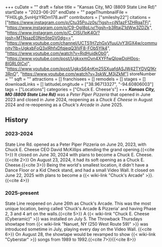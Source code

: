 +++
cuDate = ""
draft = false
title = "Kansas City, MO (8809 State Line Rd)"
startDate = "2023-06-20"
endDate = ""
pageThumbnailFile = "FH0Lgb_5vnHjzYRDm178.avif"
contributors = ["smileshy22"]
citations = ["https://www.instagram.com/p/Ctu35PoJz0s/?igsh=cjN1azF1ZHRqaTFj", "https://www.instagram.com/p/C9-OgI8pLjv/?igsh=b3RtajZ1dWw3ZDZk", "https://www.instagram.com/p/C_CISU1pK4O/?igsh=MTNsazE0Nm5teGV0dg==", "https://www.youtube.com/channel/UCT51H7zhGxVfuuUvY3lGX4w/community?lb=UgkxbFoQ3xlRhfxDfqjeqQ3IVF8-FOb5YIk4", "https://www.youtube.com/watch?v=RjdHujdkOb0", "https://www.youtube.com/post/UgkxxmOvn4XYFfwQIowDoH0os-8IGRL0ICxI", "https://www.youtube.com/post/UgkxS64nKm25SXuafdASJW42TYDVQ1Kr3RnO", "https://www.youtube.com/watch?v=3skW_M3jZkM"]
storeNumber = ""
sqft = ""
attractions = []
franchisees = []
remodels = []
stages = []
downloadLinks = []
latitudeLongitude = ["38.96713327", "-94.60806003"]
tags = ["Locations"]
categories = ["Chuck E. Cheese's"]
+++
***Kansas City, MO (8809 State Line Rd)*** was a *Peter Piper Pizzeria* that opened in June 2023 and closed in June 2024, reopening as a *Chuck E Cheese* in August 2024 and re-reopening as a *Chuck's Arcade* in June 2025.

## History

### 2023-2024

State Line Rd. opened as a Peter Piper Pizzeria on June 20, 2023, with Chuck E. Cheese CEO David McKillips attending the grand opening.{{<cite 1>}} It closed on June 30, 2024 with plans to become a Chuck E. Cheese.{{<cite 2>}} On August 23, 2024, it had its soft opening as a Chuck E. Cheese.{{<cite 3>}} Being the world's smallest location, it didn't have a Dance Floor or a Kid Check stand, and had a small Video Wall. It closed on June 22, 2025 with plans to become a {{< wiki-link "Chuck's Arcade" >}}.{{<cite 4>}}

### 2025-present

State Line reopened on June 26th as Chuck's Arcade. This was the most unique location, being called 'Chuck's Arcade & Pizzeria' and having Phase 2, 3 and 4 art on the walls.{{<cite 5>}} A {{< wiki-link "Chuck E. Cheese (Cyberamic)" >}} was installed on July 5. The Throwback Thursdays showtape from {{< wiki-link "Nanuet, NY (250 West Route 59)" >}} was introduced sometime in July, playing every day on the Video Wall. {{<cite 6>}} On August 28, the showtape would be revamped to show {{< wiki-link "Cyberstar" >}} songs from 1989 to 1992.{{<cite 7>}}{{<cite 8>}}
